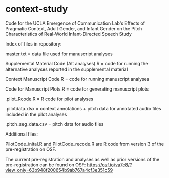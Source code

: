 # context-study
Code for the UCLA Emergence of Communication Lab's Effects of Pragmatic Context, Adult Gender, and Infant Gender on the Pitch Characteristics of Real-World Infant-Directed Speech Study

Index of files in repository: 

master.txt = data file used for manuscript analyses

Supplemental Material Code (Alt analyses).R = code for running the alternative analyses reported in the supplemental material 

Context Manuscript Code.R = code for running manuscript analyses 

Code for Manuscript Plots.R =  code for generating manuscript plots

.pilot_Rcode.R = R code for pilot analyses 

.pilotdata.xlsx = context annotations + pitch data for annotated audio files included in the pilot analyses

.pitch_seg_data.csv = pitch data for audio files 


Additional files: 

PilotCode_inital.R and PilotCode_recode.R are R code from version 3 of the pre-registration on OSF. 

The current pre-registration and analyses as well as prior versions of the pre-registration can be found on OSF: https://osf.io/va7c8/?view_only=63b948f200654b9ab767a4cf3e351c59
